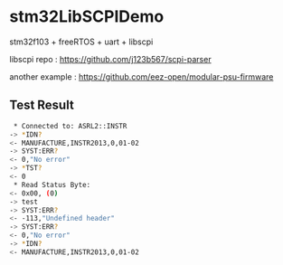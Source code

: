 # stm32LibSCPIDemo

stm32f103 + freeRTOS + uart + libscpi

libscpi repo : <https://github.com/j123b567/scpi-parser>

another example : <https://github.com/eez-open/modular-psu-firmware>

## Test Result

```BASH
 * Connected to: ASRL2::INSTR
-> *IDN?
<- MANUFACTURE,INSTR2013,0,01-02
-> SYST:ERR?
<- 0,"No error"
-> *TST?
<- 0
 * Read Status Byte:
<- 0x00, (0)
-> test
-> SYST:ERR?
<- -113,"Undefined header"
-> SYST:ERR?
<- 0,"No error"
-> *IDN?
<- MANUFACTURE,INSTR2013,0,01-02
```
